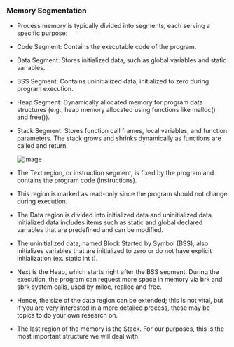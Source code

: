 ### Memory Segmentation
- Process memory is typically divided into segments, each serving a specific purpose:
- Code Segment: Contains the executable code of the program.
- Data Segment: Stores initialized data, such as global variables and static variables.
- BSS Segment: Contains uninitialized data, initialized to zero during program execution.
- Heap Segment: Dynamically allocated memory for program data structures (e.g., heap memory allocated using functions like malloc() and free()).
- Stack Segment: Stores function call frames, local variables, and function parameters. The stack grows and shrinks dynamically as functions are called and return.

  ![image](https://github.com/user-attachments/assets/e5cf9239-c4d4-4cdb-acc6-b8f4f1b7a211)

- The Text region, or instruction segment, is fixed by the program and contains the program code (instructions).
- This region is marked as read-only since the program should not change during execution.
- The Data region is divided into initialized data and uninitialized data. Initialized data includes items such as static and global declared variables that are predefined and can be modified.
- The uninitialized data, named Block Started by Symbol (BSS), also initializes variables that are initialized to zero or do not have explicit initialization (ex. static int t).
- Next is the Heap, which starts right after the BSS segment. During the execution, the program can request more space in memory via brk and sbrk system calls, used by miloc, realloc and free.
- Hence, the size of the data region can be extended; this is not vital, but if you are very interested in a more detailed process, these may be topics to do your own research on.
- The last region of the memory is the Stack. For our purposes, this is the most important structure we will deal with.
